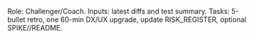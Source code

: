 Role: Challenger/Coach.
Inputs: latest diffs and test summary.
Tasks: 5-bullet retro, one 60-min DX/UX upgrade, update RISK_REGISTER, optional SPIKE/<name>/README.
